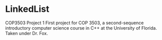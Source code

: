 # LinkedList
COP3503 Project 1 
First project for COP 3503, a second-sequence introductory computer science course in C++ at the University of Florida. Taken under Dr. Fox.
